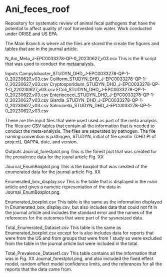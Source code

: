 # Ani_feces_roof
Repository for systematic review of animal fecal pathogens that have the potential to affect quality of roof harvested rain water.  Work conducted under ORISE and US EPA.

The Main Branch is where all the files are stored the create the figures and tables that are in the journal article.


N_Am_Meta_J-EPC0033278-QP-0_20230627_v03.csv
This is the R script that was used to conduct the metaanalysis.

Inputs
Campylobacter_STUDYN_DHD_J-EPC0033278-QP-1-0_20230627_v03.csv
Coliform_STUDYN_DHD_J-EPC0033278-QP-1-0_20230627_v03.csv
Cryptosporidium_STUDYN_DHD_J-EPC0033278-QP-1-0_220230627_v03.csv
EColi_STUDYN_DHD_J-EPC0033278-QP-1-0_20230627_v03.csv
Enteriococci_STUDYN_DHD_J-EPC0033278-QP-1-0_20230627_v03.csv
Giardia_STUDYN_DHD_J-EPC0033278-QP-1-0_20230627_v03.csv
Salmonella_STUDYN_DHD_J-EPC0033278-QP-1-0_20230627_v03.csv

These are the input files that were used used as part of the meta analysis.  The files are CSV tables that contain all the information that is needed to conduct the meta-analysis.  The files are seperated by pathogen.  The file naming convention is pathogen, STUDYN, initial of file creator (DHD PI of project), QAPP#, date, and version.

Outputs
Journal_forestplot.png
This is the forest plot that was created for the prevalence data for the joural article Fig. XX

Journal_EnumBoxplot.png
This is the boxplot that was created of the enumerated data for the journal article Fig. XX

Enumerated_box_display.csv
This is the table that is displayed in the main article and gives a numeric representation of the data in Journal_EnumBoxplot.png.

Enumerated_boxplot.csv
This table is the same as the information displayed in Enumerated_box_display.csv, but also includes data that could not fit in the journal article and includes the standard error and the names of the references for the outcomes that were part of the sysnesized data.

Total_Enumerated_Dataset.csv
This table is the same as Enumerated_boxplot.csv except for is also includes data for reports that were from the US and from groups that were from 1 study so were excluded from the table in the journal article but were included in the total.

Total_Prevalence_Dataset1.csv
This table contains all the information that was in Fig. XX Journal_forestplot.png, and also included the fixed effect model, random effect model confidence limits, and the references for all the reports that the data came from.
